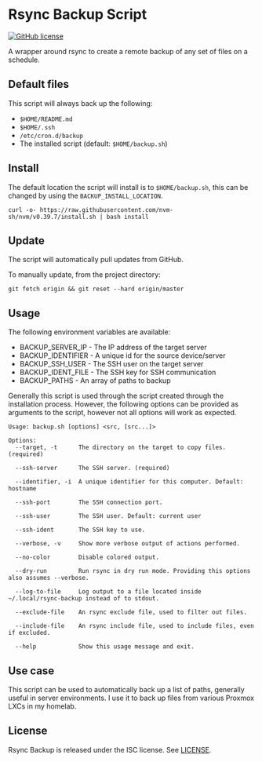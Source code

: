 # Rsync Backup Script

[![GitHub license](https://img.shields.io/badge/license-ISC-blue.svg)](https://raw.githubusercontent.com/MitMaro/rsync-backup/master/LICENSE.md)

A wrapper around rsync to create a remote backup of any set of files on a schedule.

## Default files

This script will always back up the following:

- `$HOME/README.md`
- `$HOME/.ssh`
- `/etc/cron.d/backup`
- The installed script (default: `$HOME/backup.sh`)

## Install

The default location the script will install is to `$HOME/backup.sh`, this can be changed by using the `BACKUP_INSTALL_LOCATION`.

```shell
curl -o- https://raw.githubusercontent.com/nvm-sh/nvm/v0.39.7/install.sh | bash install
```

## Update

The script will automatically pull updates from GitHub.

To manually update, from the project directory:

```shell
git fetch origin && git reset --hard origin/master
``` 

## Usage

The following environment variables are available:

- BACKUP_SERVER_IP - The IP address of the target server
- BACKUP_IDENTIFIER - A unique id for the source device/server
- BACKUP_SSH_USER - The SSH user on the target server
- BACKUP_IDENT_FILE - The SSH key for SSH communication
- BACKUP_PATHS - An array of paths to backup

Generally this script is used through the script created through the installation process. However, the following options can be provided as arguments to the script, however not all options will work as expected.

```
Usage: backup.sh [options] <src, [src...]>

Options:
  --target, -t      The directory on the target to copy files. (required)

  --ssh-server      The SSH server. (required)

  --identifier, -i  A unique identifier for this computer. Default: hostname

  --ssh-port        The SSH connection port.

  --ssh-user        The SSH user. Default: current user

  --ssh-ident       The SSH key to use.

  --verbose, -v     Show more verbose output of actions performed.

  --no-color        Disable colored output.

  --dry-run         Run rsync in dry run mode. Providing this options also assumes --verbose.

  --log-to-file     Log output to a file located inside ~/.local/rsync-backup instead of to stdout.

  --exclude-file    An rsync exclude file, used to filter out files.

  --include-file    An rsync include file, used to include files, even if excluded.

  --help            Show this usage message and exit.
```

## Use case

This script can be used to automatically back up a list of paths, generally useful in server environments. I use it to back up files from various Proxmox LXCs in my homelab.

## License

Rsync Backup is released under the ISC license. See [LICENSE](LICENSE).
